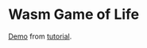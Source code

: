 # Wasm Game of Life

[Demo](https://davidmcneil.github.io/wasm-game-of-life/) from [tutorial](https://github.com/rustwasm/wasm_game_of_life).